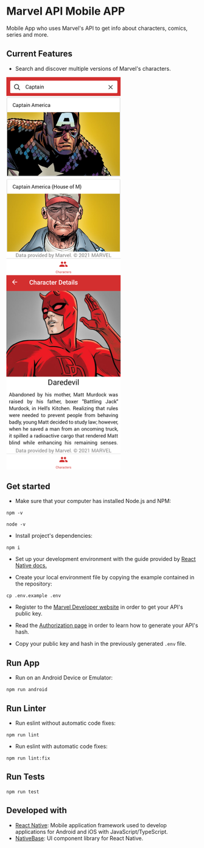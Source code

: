# Marvel API Mobile APP

Mobile App who uses Marvel's API to get info about characters, comics, series and more.

## Current Features
- Search and discover multiple versions of Marvel's characters.

<img src="./screenshots/character_search.png" width="300">
<img src="./screenshots/character_details.png" width="300">

## Get started

- Make sure that your computer has installed Node.js and NPM:

```
npm -v
```

```
node -v
```

- Install project's dependencies:

```
npm i
```

- Set up your development environment with the guide provided by [React Native docs.](https://reactnative.dev/docs/environment-setup)

- Create your local environment file by copying the example contained in the repository:

```
cp .env.example .env
```

- Register to the [Marvel Developer website](https://developer.marvel.com/) in order to get your API's public key.

- Read the [Authorization page](https://developer.marvel.com/documentation/authorization) in order to learn how to generate your API's hash.

- Copy your public key and hash in the previously generated ``.env`` file.

## Run App
- Run on an Android Device or Emulator:
```
npm run android
```

## Run Linter

- Run eslint without automatic code fixes:

```
npm run lint
```

- Run eslint with automatic code fixes:

```
npm run lint:fix
```

## Run Tests

```
npm run test
```

## Developed with

- [React Native](https://reactnative.dev/): Mobile application framework used to develop applications for Android and iOS with JavaScript/TypeScript.
- [NativeBase](https://nativebase.io/): UI component library for React Native.
